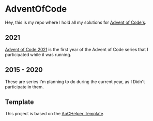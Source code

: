 # AdventOfCode

Hey, this is my repo where I hold all my solutions for [Advent of Code's](https://adventofcode.com/).

## 2021

[Advent of Code 2021](https://adventofcode.com/2021) is the first year of the Advent of Code series that I participated while it was running.

## 2015 - 2020

These are series I'm planning to do during the current year, as I Didn't participate in them.

## Template

This project is based on the [AoCHelper Template](https://github.com/eduherminio/AdventOfCode.Template).

